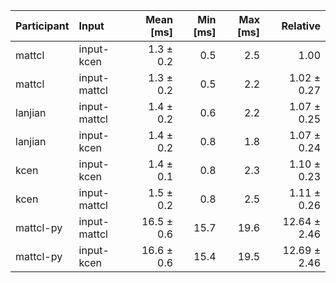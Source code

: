 | Participant | Input | Mean [ms] | Min [ms] | Max [ms] | Relative |
|:---|:---|---:|---:|---:|---:|
| mattcl | input-kcen | 1.3 ± 0.2 | 0.5 | 2.5 | 1.00 |
| mattcl | input-mattcl | 1.3 ± 0.2 | 0.5 | 2.2 | 1.02 ± 0.27 |
| lanjian | input-mattcl | 1.4 ± 0.2 | 0.6 | 2.2 | 1.07 ± 0.25 |
| lanjian | input-kcen | 1.4 ± 0.2 | 0.8 | 1.8 | 1.07 ± 0.24 |
| kcen | input-kcen | 1.4 ± 0.1 | 0.8 | 2.3 | 1.10 ± 0.23 |
| kcen | input-mattcl | 1.5 ± 0.2 | 0.8 | 2.5 | 1.11 ± 0.26 |
| mattcl-py | input-mattcl | 16.5 ± 0.6 | 15.7 | 19.6 | 12.64 ± 2.46 |
| mattcl-py | input-kcen | 16.6 ± 0.6 | 15.4 | 19.5 | 12.69 ± 2.46 |
